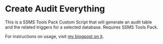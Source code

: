 Create Audit Everything
==============

This is a SSMS Tools Pack Custom Script that will generate
an audit table and the related triggers for a selected 
database. Requires SSMS Tools Pack.

For instructions on usage, visit [my blogpost on it](http://persistedthoughts.com/post/4597940764/audit-tables-using-ssmstoolspack).